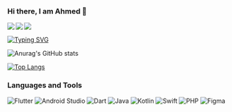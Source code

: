 ### Hi there, I am Ahmed 👋
<a href="https://www.linkedin.com/in/ahmed-samir-8a7988169/">
<img align="left" src="https://img.shields.io/badge/linkedin-%230077B5.svg?style=for-the-badge&logo=linkedin&logoColor=white"/></a>

<a href="https://https://ahmedsamir.hashnode.dev/"><img align="left" src="https://img.shields.io/badge/Hashnode-2962FF?style=for-the-badge&logo=hashnode&logoColor=white"/></a>
<a href="https://web.telegram.org/z/AhmedSamirrr"><img  src="https://img.shields.io/badge/Telegram-2CA5E0?style=for-the-badge&logo=telegram&logoColor=white"/></a>



[![Typing SVG](https://readme-typing-svg.herokuapp.com?size=30&color=F73370&width=500&height=100&lines=+Flutter+and+Android+developer)](https://git.io/typing-svg)

![Anurag's GitHub stats](https://github-readme-stats.vercel.app/api?username=Ahmedsamiir&show_icons=true&theme=radical)

[![Top Langs](https://github-readme-stats.vercel.app/api/top-langs/?username=Ahmedsamiir&layout=compact)](https://github.com/Ahmedsamiir/github-readme-stats)

### Languages and Tools
![Flutter](https://img.shields.io/badge/Flutter-%2302569B.svg?style=for-the-badge&logo=Flutter&logoColor=white)
![Android Studio](https://img.shields.io/badge/Android%20Studio-3DDC84.svg?style=for-the-badge&logo=android-studio&logoColor=white)
![Dart](https://img.shields.io/badge/dart-%230175C2.svg?style=for-the-badge&logo=dart&logoColor=white)
![Java](https://img.shields.io/badge/java-%23ED8B00.svg?style=for-the-badge&logo=java&logoColor=white)
![Kotlin](https://img.shields.io/badge/kotlin-%230095D5.svg?style=for-the-badge&logo=kotlin&logoColor=white)
![Swift](https://img.shields.io/badge/swift-F54A2A?style=for-the-badge&logo=swift&logoColor=white)
![PHP](https://img.shields.io/badge/php-%23777BB4.svg?style=for-the-badge&logo=php&logoColor=white)
![Figma](https://img.shields.io/badge/figma-%23F24E1E.svg?style=for-the-badge&logo=figma&logoColor=white)
